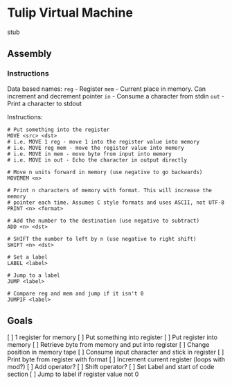 # Tulip Virtual Machine

stub

## Assembly

### Instructions
 
Data based names:
`reg` - Register
`mem` - Current place in memory. Can increment and decrement pointer
`in` - Consume a character from stdin
`out` - Print a character to stdout

Instructions:
```text
# Put something into the register
MOVE <src> <dst>
# i.e. MOVE 1 reg - move 1 into the register value into memory
# i.e. MOVE reg mem - move the register value into memory
# i.e. MOVE in mem - move byte from input into memory
# i.e. MOVE in out - Echo the character in output directly

# Move n units forward in memory (use negative to go backwards)
MOVEMEM <n>

# Print n characters of memory with format. This will increase the memory 
# pointer each time. Assumes C style formats and uses ASCII, not UTF-8
PRINT <n> <format>

# Add the number to the destination (use negative to subtract)
ADD <n> <dst>

# SHIFT the number to left by n (use negative to right shift)
SHIFT <n> <dst>

# Set a label
LABEL <label>

# Jump to a label
JUMP <label>

# Compare reg and mem and jump if it isn't 0
JUMPIF <label>
```

## Goals

[ ] 1 register for memory
[ ] Put something into register
[ ] Put register into memory
[ ] Retrieve byte from memory and put into register
[ ] Change position in memory tape
[ ] Consume input character and stick in register
[ ] Print byte from register with format
[ ] Increment current register (loops with mod?)
[ ] Add operator?
[ ] Shift operator?
[ ] Set Label and start of code section
[ ] Jump to label if register value not 0
